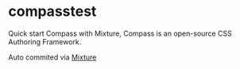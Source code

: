 # compasstest

Quick start Compass with Mixture, Compass is an open-source CSS Authoring Framework.

Auto commited via [Mixture](http://mixture.io)